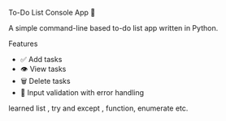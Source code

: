 To-Do List Console App 📝

A simple command-line based to-do list app written in Python.

Features
- ✅ Add tasks
- 👁️ View tasks
- 🗑️ Delete tasks
- 🔁 Input validation with error handling

learned list , try and except , function, enumerate etc.
